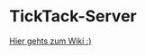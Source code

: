 # TickTack-Server
[Hier gehts zum Wiki :)](https://github.com/TickTack-Zeiterfassung/TickTack-Wiki/wiki)
